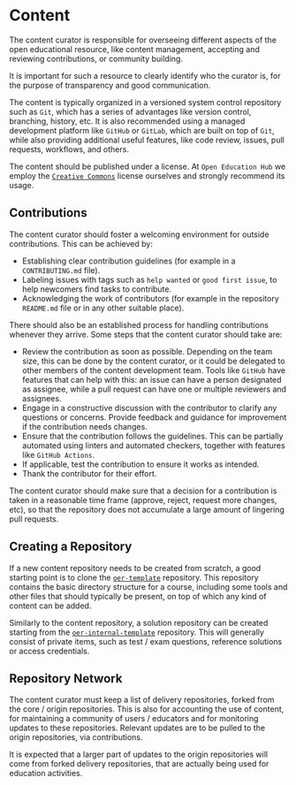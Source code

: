 # Content

The content curator is responsible for overseeing different aspects of the open educational resource, like content management, accepting and reviewing contributions, or community building.

It is important for such a resource to clearly identify who the curator is, for the purpose of transparency and good communication.

The content is typically organized in a versioned system control repository such as `Git`, which has a series of advantages like version control, branching, history, etc.
It is also recommended using a managed development platform like `GitHub` or `GitLab`, which are built on top of `Git`, while also providing additional useful features, like code review, issues, pull requests, workflows, and others.

The content should be published under a license.
At `Open Education Hub` we employ the [`Creative Commons`](https://en.wikipedia.org/wiki/Creative_Commons_license) license ourselves and strongly recommend its usage.

## Contributions

The content curator should foster a welcoming environment for outside contributions.
This can be achieved by:

- Establishing clear contribution guidelines (for example in a `CONTRIBUTING.md` file).
- Labeling issues with tags such as `help wanted` or `good first issue`, to help newcomers find tasks to contribute.
- Acknowledging the work of contributors (for example in the repository `README.md` file or in any other suitable place).

There should also be an established process for handling contributions whenever they arrive.
Some steps that the content curator should take are:

- Review the contribution as soon as possible.
  Depending on the team size, this can be done by the content curator, or it could be delegated to other members of the content development team.
  Tools like `GitHub` have features that can help with this: an issue can have a person designated as assignee, while a pull request can have one or multiple reviewers and assignees.
- Engage in a constructive discussion with the contributor to clarify any questions or concerns.
Provide feedback and guidance for improvement if the contribution needs changes.
- Ensure that the contribution follows the guidelines.
This can be partially automated using linters and automated checkers, together with features like `GitHub Actions`.
- If applicable, test the contribution to ensure it works as intended.
- Thank the contributor for their effort.

The content curator should make sure that a decision for a contribution is taken in a reasonable time frame (approve, reject, request more changes, etc), so that the repository does not accumulate a large amount of lingering pull requests.

## Creating a Repository

If a new content repository needs to be created from scratch, a good starting point is to clone the [`oer-template`](https://github.com/open-education-hub/oer-template) repository.
This repository contains the basic directory structure for a course, including some tools and other files that should typically be present, on top of which any kind of content can be added.

Similarly to the content repository, a solution repository can be created starting from the [`oer-internal-template`](https://github.com/open-education-hub/oer-internal-template) repository.
This will generally consist of private items, such as test / exam questions, reference solutions or access credentials.

## Repository Network

The content curator must keep a list of delivery repositories, forked from the core / origin repositories.
This is also for accounting the use of content, for maintaining a community of users / educators and for monitoring updates to these repositories.
Relevant updates are to be pulled to the origin repositories, via contributions.

It is expected that a larger part of updates to the origin repositories will come from forked delivery repositories, that are actually being used for education activities.
